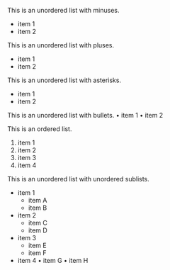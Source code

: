 This is an unordered list with minuses.
- item 1
- item 2


This is an unordered list with pluses.
+ item 1
+ item 2


This is an unordered list with asterisks.
* item 1
* item 2


This is an unordered list with bullets.
• item 1
• item 2


This is an ordered list.
1. item 1
2. item 2
6. item 3
6. item 4


This is an unordered list with unordered sublists.
* item 1
  - item A
  - item B
* item 2
  + item C
  + item D
* item 3
  * item E
  * item F
* item 4
  • item G
  • item H
